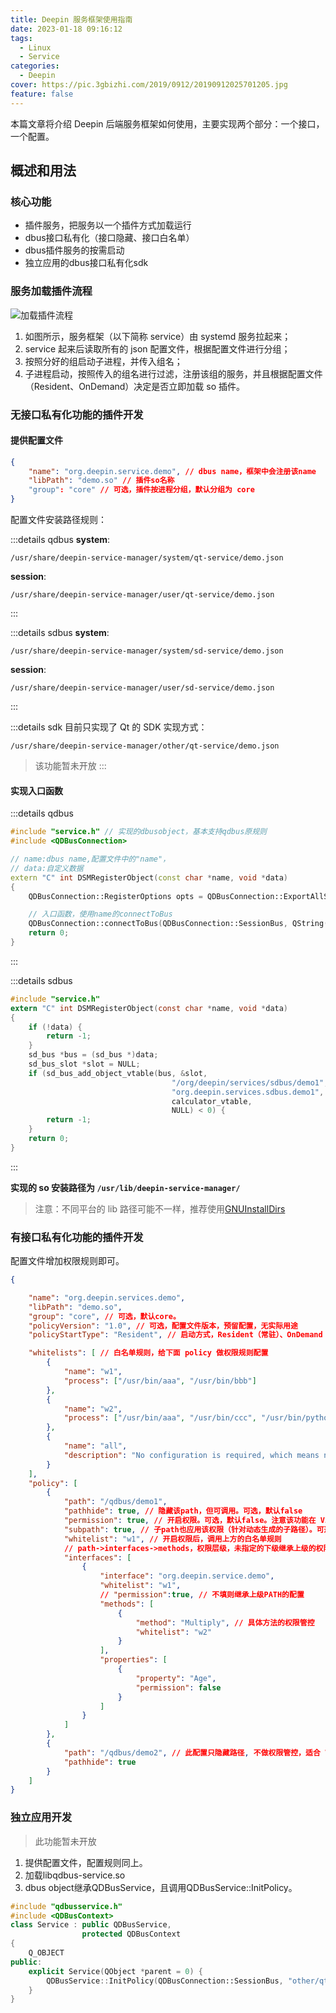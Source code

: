 ```yaml
---
title: Deepin 服务框架使用指南
date: 2023-01-18 09:16:12
tags:
  - Linux
  - Service
categories:
  - Deepin
cover: https://pic.3gbizhi.com/2019/0912/20190912025701205.jpg
feature: false
---
```


本篇文章将介绍 Deepin 后端服务框架如何使用，主要实现两个部分：一个接口，一个配置。

## 概述和用法

### 核心功能

- 插件服务，把服务以一个插件方式加载运行
- dbus接口私有化（接口隐藏、接口白名单）
- dbus插件服务的按需启动
- 独立应用的dbus接口私有化sdk

### 服务加载插件流程

![加载插件流程](/rc/img/deepin_service_manager_use.drawio.svg)

1. 如图所示，服务框架（以下简称 service）由 systemd 服务拉起来；
2. service 起来后读取所有的 json 配置文件，根据配置文件进行分组；
3. 按照分好的组启动子进程，并传入组名；
4. 子进程启动，按照传入的组名进行过滤，注册该组的服务，并且根据配置文件（Resident、OnDemand）决定是否立即加载 so 插件。

### 无接口私有化功能的插件开发

#### 提供配置文件

```json
{
    "name": "org.deepin.service.demo", // dbus name，框架中会注册该name
    "libPath": "demo.so" // 插件so名称
    "group": "core" // 可选，插件按进程分组，默认分组为 core
}
```

配置文件安装路径规则：

:::details qdbus
**system**:
```shell
/usr/share/deepin-service-manager/system/qt-service/demo.json
```
**session**:
```shell
/usr/share/deepin-service-manager/user/qt-service/demo.json
```
:::

:::details sdbus
**system**:
```shell
/usr/share/deepin-service-manager/system/sd-service/demo.json
```
**session**:
```shell
/usr/share/deepin-service-manager/user/sd-service/demo.json
```
:::

:::details sdk
目前只实现了 Qt 的 SDK 实现方式：

```shell
/usr/share/deepin-service-manager/other/qt-service/demo.json
```
> 该功能暂未开放
:::

#### 实现入口函数

:::details qdbus
```cpp
#include "service.h" // 实现的dbusobject，基本支持qdbus原规则
#include <QDBusConnection>

// name:dbus name,配置文件中的"name"，
// data:自定义数据
extern "C" int DSMRegisterObject(const char *name, void *data)
{
    QDBusConnection::RegisterOptions opts = QDBusConnection::ExportAllSlots | QDBusConnection::ExportAllSignals | QDBusConnection::ExportAllProperties;

    // 入口函数，使用name的connectToBus
    QDBusConnection::connectToBus(QDBusConnection::SessionBus, QString(name)).registerObject("/org/deepin/services/demo1", new Service(), opts);
    return 0;
}
```
:::

:::details sdbus
```c
#include "service.h"
extern "C" int DSMRegisterObject(const char *name, void *data)
{
    if (!data) {
        return -1;
    }
    sd_bus *bus = (sd_bus *)data;
    sd_bus_slot *slot = NULL;
    if (sd_bus_add_object_vtable(bus, &slot,
                                    "/org/deepin/services/sdbus/demo1",
                                    "org.deepin.services.sdbus.demo1",
                                    calculator_vtable,
                                    NULL) < 0) {
        return -1;
    }
    return 0;
}
```
:::

**实现的 so 安装路径为 `/usr/lib/deepin-service-manager/`**

> 注意：不同平台的 lib 路径可能不一样，推荐使用[GNUInstallDirs](https://cmake.org/cmake/help/latest/module/GNUInstallDirs.html?highlight=gnuinstalldirs)

### 有接口私有化功能的插件开发

配置文件增加权限规则即可。

```json
{

    "name": "org.deepin.services.demo",
    "libPath": "demo.so",
    "group": "core", // 可选，默认core。
    "policyVersion": "1.0", // 可选，配置文件版本，预留配置，无实际用途
    "policyStartType": "Resident", // 启动方式，Resident（常驻）、OnDemand（按需启动）。可选，默认Resident。

    "whitelists": [ // 白名单规则，给下面 policy 做权限规则配置
        {
            "name": "w1",
            "process": ["/usr/bin/aaa", "/usr/bin/bbb"]
        },
        {
            "name": "w2",
            "process": ["/usr/bin/aaa", "/usr/bin/ccc", "/usr/bin/python3"]
        },
        {
            "name": "all",
            "description": "No configuration is required, which means no restrictions"
        }
    ],
    "policy": [
        {
            "path": "/qdbus/demo1",
            "pathhide": true, // 隐藏该path，但可调用。可选，默认false
            "permission": true, // 开启权限。可选，默认false。注意该功能在 V20 上不可用，V23可正常使用，原因是Qt的DBus实现有问题。
            "subpath": true, // 子path也应用该权限（针对动态生成的子路径）。可选，默认false
            "whitelist": "w1", // 开启权限后，调用上方的白名单规则
            // path->interfaces->methods，权限层级，未指定的下级继承上级的权限配置，指定了的覆盖上级配置
            "interfaces": [
                {
                    "interface": "org.deepin.service.demo",
                    "whitelist": "w1",
                    // "permission":true, // 不填则继承上级PATH的配置
                    "methods": [
                        {
                            "method": "Multiply", // 具体方法的权限管控
                            "whitelist": "w2"
                        }
                    ],
                    "properties": [
                        {
                            "property": "Age",
                            "permission": false
                        }
                    ]
                }
            ]
        },
        {
            "path": "/qdbus/demo2", // 此配置只隐藏路径, 不做权限管控，适合 V20 使用
            "pathhide": true
        }
    ]
}
```
### 独立应用开发

> 此功能暂未开放

1. 提供配置文件，配置规则同上。
2. 加载libqdbus-service.so
3. dbus object继承QDBusService，且调用QDBusService::InitPolicy。

```c++
#include "qdbusservice.h"
#include <QDBusContext>
class Service : public QDBusService,
                protected QDBusContext
{
    Q_OBJECT
public:
    explicit Service(QObject *parent = 0) {
        QDBusService::InitPolicy(QDBusConnection::SessionBus, "other/qt-service/demo.json");
    }
}
```
